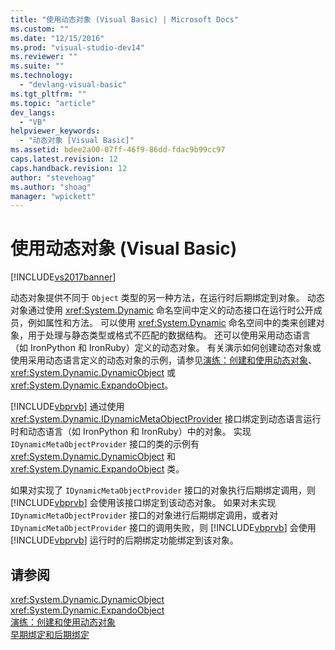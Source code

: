 ```yaml
---
title: "使用动态对象 (Visual Basic) | Microsoft Docs"
ms.custom: ""
ms.date: "12/15/2016"
ms.prod: "visual-studio-dev14"
ms.reviewer: ""
ms.suite: ""
ms.technology: 
  - "devlang-visual-basic"
ms.tgt_pltfrm: ""
ms.topic: "article"
dev_langs: 
  - "VB"
helpviewer_keywords: 
  - "动态对象 [Visual Basic]"
ms.assetid: bdee2a00-07ff-46f9-86dd-fdac9b99cc97
caps.latest.revision: 12
caps.handback.revision: 12
author: "stevehoag"
ms.author: "shoag"
manager: "wpickett"
---
```

# 使用动态对象 (Visual Basic)
[!INCLUDE[vs2017banner](../../../../csharp/includes/vs2017banner.md)]

动态对象提供不同于 `Object` 类型的另一种方法，在运行时后期绑定到对象。  动态对象通过使用 <xref:System.Dynamic> 命名空间中定义的动态接口在运行时公开成员，例如属性和方法。  可以使用 <xref:System.Dynamic> 命名空间中的类来创建对象，用于处理与静态类型或格式不匹配的数据结构。  还可以使用采用动态语言（如 IronPython 和 IronRuby）定义的动态对象。  有关演示如何创建动态对象或使用采用动态语言定义的动态对象的示例，请参见[演练：创建和使用动态对象](../../../../csharp/programming-guide/types/walkthrough-creating-and-using-dynamic-objects.md)、<xref:System.Dynamic.DynamicObject> 或 <xref:System.Dynamic.ExpandoObject>。  
  
 [!INCLUDE[vbprvb](../../../../csharp/programming-guide/concepts/linq/includes/vbprvb_md.md)] 通过使用 <xref:System.Dynamic.IDynamicMetaObjectProvider> 接口绑定到动态语言运行时和动态语言（如 IronPython 和 IronRuby）中的对象。  实现 `IDynamicMetaObjectProvider` 接口的类的示例有 <xref:System.Dynamic.DynamicObject> 和 <xref:System.Dynamic.ExpandoObject> 类。  
  
 如果对实现了 `IDynamicMetaObjectProvider` 接口的对象执行后期绑定调用，则 [!INCLUDE[vbprvb](../../../../csharp/programming-guide/concepts/linq/includes/vbprvb_md.md)] 会使用该接口绑定到该动态对象。  如果对未实现 `IDynamicMetaObjectProvider` 接口的对象进行后期绑定调用，或者对 `IDynamicMetaObjectProvider` 接口的调用失败，则 [!INCLUDE[vbprvb](../../../../csharp/programming-guide/concepts/linq/includes/vbprvb_md.md)] 会使用 [!INCLUDE[vbprvb](../../../../csharp/programming-guide/concepts/linq/includes/vbprvb_md.md)] 运行时的后期绑定功能绑定到该对象。  
  
## 请参阅  
 <xref:System.Dynamic.DynamicObject>   
 <xref:System.Dynamic.ExpandoObject>   
 [演练：创建和使用动态对象](../../../../csharp/programming-guide/types/walkthrough-creating-and-using-dynamic-objects.md)   
 [早期绑定和后期绑定](../../../../visual-basic/programming-guide/language-features/early-late-binding/early-and-late-binding.md)